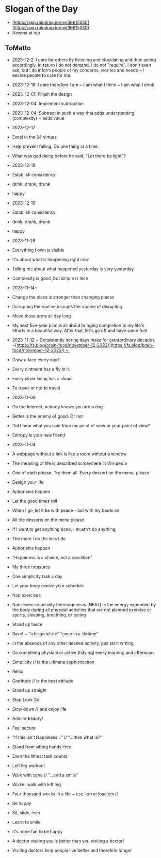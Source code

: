 # Slogan of the Day

* [https://app.raindrop.io/my/36615030](https://app.raindrop.io/my/36615030)
* Newest at top

## ToMatto

* 2023-12-2: I care for others by listening and elucidating and then acting accordingly. In return I do not demand, I do not "require", I don't even ask, but I do inform people of my concerns, worries and needs ~ I enable people to care for me.
    
* 2023-12-16: I care therefore I am ~ I am what I think ~ I am what I drink
    
* 2023-12-01: Finish the design
    
* 2023-12-04: Implement subtraction
    
* 2023-12-04: Subtract in such a way that adds understanding (complexity) ~ adds value
    
* 2023-12-17
    
* Excel in the 24 virtues
    
* Help prevent falling. Do one thing at a time.
    
* What was god doing before he said, "Let there be light"?
    
* 2023-12-16
    
* Establish consistency
    
* drink, drank, drunk
    
* happy
    
* 2023-12-10
    
* Establish consistency
    
* drink, drank, drunk
    
* happy
    
* 2023-11-26
    
* Everything I own is visible
    
* It's about what is happening right now
    
* Telling me about what happened yesterday is very yesterday
    
* Complexity is good, but simple is nice
    
* 2023-11-14~ 
    
* Change the place is stronger than changing places
    
* Disrupting the routine disrupts the routine of disrupting
    
* Move those arms all day long
    
* My next five-year plan is all about bringing completion to my life's efforts in a beautiful way. After that, let's go off and have some fun!
    
* 2023-11-12 ~ Consistently boring days make for extraordinary decades ~[https://fs.blog/brain-food/november-12-2023/](https://fs.blog/brain-food/november-12-2023/) ~ 
    
* Draw a face every day?
    
* Every ointment has a fly in it.
    
* Every silver lining has a cloud
    
* To travel or not to travel
    
* 2023-11-06
    
* On the Internet, nobody knows you are a dog
    
* Better is the enemy of good. Or not
    
* Did I hear what you said from my point of view or your point of view?
    
* Entropy is your new friend  
    
* 2023-11-04
    
* A webpage without a link is like a room without a window
    
* The meaning of life is described somewhere in Wikipedia
    
* One of each please. Try them all. Every dessert on the menu, please
    
* Design your life
    
* Aphorisms happen
    
* Let the good times roll
    
* When I go, let it be with peace - but with my boots on
    
* All the desserts on the menu please
    
* If I want to get anything done, I mustn't do anything
    
* The more I do the less I do
    
* Aphorisms happen
    
* "Happiness is a choice, not a condition"
    
* My three treasures
    
* One simplicity task a day
    
* Let your body evolve your schedule
    
* Nap exercises
    
* Non-exercise activity thermogenesis (NEAT) is the energy expended by the body during all physical activities that are not planned exercise or sports, sleeping, breathing, or eating
    
* Stand up twice
    
* Rave! ~ "ichi-go ichi-e" "once in a lifetime"
    
* In the absence of any other desired activity, just start writing
    
* Do something physical or active (tidying) every morning and afternoon
    
* Simplicity // is the ultimate sophistication
    
* Relax
    
* Gratitude // is the best attitude
    
* Stand up straight
    
* Stop Look Go
    
* Slow down // and enjoy life
    
* Admire beauty!
    
* Feel secure
    
* "If this isn't Happiness…" // "…then what is?"
    
* Stand from sitting hands-free
    
* Even the littlest task counts
    
* Left leg workout
    
* Walk with cane // "…and a smile"
    
* Walker walk with left leg
    
* Four thousand weeks in a life ~ use 'em or lose'em //
    
* Be happy
    
* Sit, slide, lean
    
* Learn to smile
    
* It's more fun to be happy
    
* A doctor visiting you is better than you visiting a doctor!
    
* Visiting doctors help people live better and therefore longer